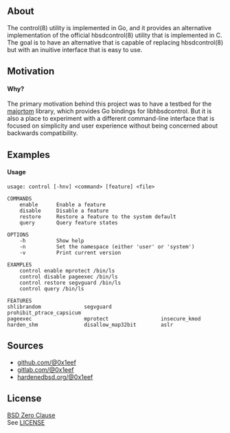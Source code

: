 ## About

The control(8) utility is implemented in Go, and it provides
an alternative implementation of the official hbsdcontrol(8)
utility that is implemented in C. The goal is to have an
alternative that is capable of replacing hbsdcontrol(8)
but with an inuitive interface that is easy to use.

## Motivation

#### Why?

The primary motivation behind this project was to have a testbed
for the [majortom](https://github.com/0x1eef/majortom#readme) library,
which provides Go bindings for libhbsdcontrol. But it is also a place
to experiment with a different command-line interface that is focused
on simplicity and user experience without being concerned about backwards
compatibility.

## Examples

#### Usage

    usage: control [-hnv] <command> [feature] <file>

    COMMANDS
        enable      Enable a feature
        disable     Disable a feature
        restore     Restore a feature to the system default
        query       Query feature states

    OPTIONS
        -h          Show help
        -n          Set the namespace (either 'user' or 'system')
        -v          Print current version

    EXAMPLES
        control enable mprotect /bin/ls
        control disable pageexec /bin/ls
        control restore segvguard /bin/ls
        control query /bin/ls

    FEATURES
    shlibrandom              segvguard                prohibit_ptrace_capsicum
    pageexec                 mprotect                 insecure_kmod
    harden_shm               disallow_map32bit        aslr

## Sources

* [github.com/@0x1eef](https://github.com/0x1eef/control#readme)
* [gitlab.com/@0x1eef](https://gitlab.com/0x1eef/control#about)
* [hardenedbsd.org/@0x1eef](https://git.HardenedBSD.org/0x1eef/controlm#about)

## License

[BSD Zero Clause](https://choosealicense.com/licenses/0bsd/)
<br>
See [LICENSE](./LICENSE)
